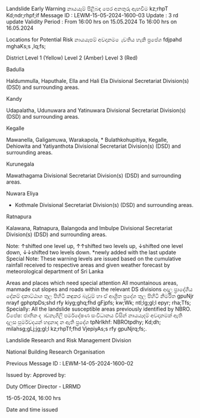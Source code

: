 Landslide Early Warning නායයෑම් පිළිබඳ පෙර අනතුරු ඇඟවීම kz;rhpT Kd;ndr;rhpf;if Message ID : LEWM-15-05-2024-1600-03 Update : 3 rd update Validity Period : From 16:00 hrs on 15.05.2024 To 16:00 hrs on 16.05.2024

Locations for Potential Risk නායයෑපම් අවදානම ෙැවතිය හැකි ප්‍රපේශ fdjpahd mghaKs;s ,lq;fs;

District Level 1 (Yellow) Level 2 (Amber) Level 3 (Red)

Badulla

Haldummulla, Haputhale, Ella and Hali Ela Divisional Secretariat Division(s) (DSD) and surrounding areas.

Kandy

Udapalatha, Udunuwara and Yatinuwara Divisional Secretariat Division(s) (DSD) and surrounding areas.

Kegalle

Mawanella, Galigamuwa, Warakapola, * Bulathkohupitiya, Kegalle, Dehiowita and Yatiyanthota Divisional Secretariat Division(s) (DSD) and surrounding areas.

Kurunegala

Mawathagama Divisional Secretariat Division(s) (DSD) and surrounding areas.

Nuwara Eliya

* Kothmale Divisional Secretariat Division(s) (DSD) and surrounding areas.

Ratnapura

Kalawana, Ratnapura, Balangoda and Imbulpe Divisional Secretariat Division(s) (DSD) and surrounding areas.

Note: ↑shifted one level up, ↑↑shifted two levels up, ↓shifted one level down, ↓↓shifted two levels down. *newly added with the last update Special Note: These warning levels are issued based on the cumulative rainfall received to respective areas and given weather forecast by meteorological department of Sri Lanka

Areas and places which need special attention All mountainous areas, manmade cut slopes and roads within the relevant DS divisions අදාල ප්‍රාදේශීය දේකම් දකාට්ඨාශ තුල පිහිටි කඳුකර බෑවුම් හා ඒ ආශ්‍රිත ප්‍රදේශ තුල පිහිටි නිර්මිත gpuNjr nrayf gphptpDs;shd rfy kiyg;ghq;fhd gFjpfs; kw;Wk; ntl;lg;gl;l epyr; rha;Tfs; Specially: All the landslide susceptible areas previously identified by NBRO. විපේෂ: ජාතික ද ාඩනැගිලි පර්මදේෂණ සංවිධානය විසින් නායයෑදම් අවදානමක් ඇති දලස පුර්මවදයන් හදුනාද න ඇති ප්‍රදේශ tpNrlkhf: NBROtpdhy; Kd;dh; milahsg;gLj;jg;gl;l kz;rhpTf;fhd VjepiyAs;s rfy gpuNjrq;fs;.

Landslide Research and Risk Management Division

National Building Research Organisation

Previous Message ID : LEWM-14-05-2024-1600-02

Issued by: Approved by:

Duty Officer Director - LRRMD

15-05-2024, 16:00 hrs

Date and time issued